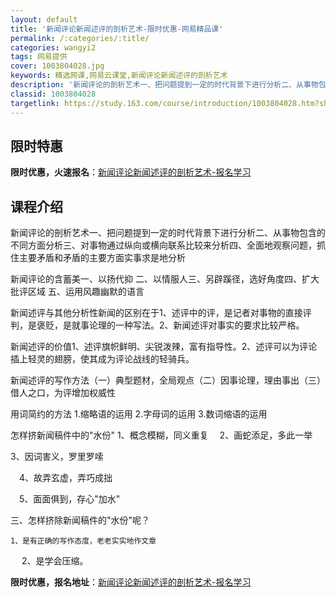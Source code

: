 ```yaml
---
layout: default
title: '新闻评论新闻述评的剖析艺术-限时优惠-网易精品课'
permalink: /:categories/:title/
categories: wangyi2
tags: 网易提供
cover: 1003804028.jpg
keywords: 精选网课,网易云课堂,新闻评论新闻述评的剖析艺术
description: '新闻评论的剖析艺术一、把问题提到一定的时代背景下进行分析二、从事物包含的不同方面分析三、对事物通过纵向或横向联系比较来分'
classid: 1003804028
targetlink: https://study.163.com/course/introduction/1003804028.htm?share=1&shareId=1025206652&utm_campaign=share&utm_medium=iphoneShare&utm_source=&utm_u=1025206652
---
```


## 限时特惠

**限时优惠，火速报名**：[新闻评论新闻述评的剖析艺术-报名学习](https://study.163.com/course/introduction/1003804028.htm?share=1&shareId=1025206652&utm_campaign=share&utm_medium=iphoneShare&utm_source=&utm_u=1025206652)

## 课程介绍

新闻评论的剖析艺术一、把问题提到一定的时代背景下进行分析二、从事物包含的不同方面分析三、对事物通过纵向或横向联系比较来分析四、全面地观察问题，抓住主要矛盾和矛盾的主要方面实事求是地分析

新闻评论的含蓄美一、以扬代抑 二、以情服人三、另辟蹊径，选好角度四、扩大批评区域 五、运用风趣幽默的语言

新闻述评与其他分析性新闻的区别在于1、述评中的评，是记者对事物的直接评判，是褒贬，是就事论理的一种写法。2、新闻述评对事实的要求比较严格。

新闻述评的价值1、述评旗帜鲜明、尖锐泼辣，富有指导性。2、述评可以为评论插上轻灵的翅膀，使其成为评论战线的轻骑兵。

新闻述评的写作方法（一）典型题材，全局观点（二）因事论理，理由事出（三）借人之口，为评增加权威性

用词简约的方法   1.缩略语的运用    2.字母词的运用    3.数词缩语的运用

 怎样挤新闻稿件中的"水份"   1、概念模糊，同义重复 　2、画蛇添足，多此一举

   3、因词害义，罗里罗嗦



　4、故弄玄虚，弄巧成拙

　5、面面俱到，存心"加水"



三、怎样挤除新闻稿件的"水份"呢？ 



    1、是有正确的写作态度，老老实实地作文章

 　 2、是学会压缩。

**限时优惠，报名地址**：[新闻评论新闻述评的剖析艺术-报名学习](https://study.163.com/course/introduction/1003804028.htm?share=1&shareId=1025206652&utm_campaign=share&utm_medium=iphoneShare&utm_source=&utm_u=1025206652)

